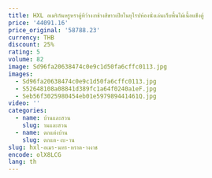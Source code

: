```yaml
---
title: HXL อเมริกันหรูหราตู้ทีว้างงาช้างสีขาวเปียโนยุโรปห้องนั่งเล่นเก็บพื้นไม้เนื้อแข็งตู้
price: '44091.16'
price_original: '58788.23'
currency: THB
discount: 25%
rating: 5
volume: 82
image: Sd96fa20638474c0e9c1d50fa6cffc0113.jpg
images:
  - Sd96fa20638474c0e9c1d50fa6cffc0113.jpg
  - S52648108a08841d389fc1a64f0240a1eF.jpg
  - Seb56f3025980454eb01e597989441461Q.jpg
video: ''
categories:
  - name: บ้านและสวน
    slug: านและสวน
  - name: ตกแต่งบ้าน
    slug: ตกแต-งบ-าน
slug: hxl-อเมร-นหร-หราต-างงาช
encode: olX8LCG
lang: th
---
```

  